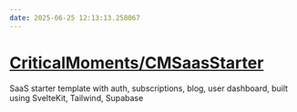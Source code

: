```yaml
---
date: 2025-06-25 12:13:13.258067
---
```


# [CriticalMoments/CMSaasStarter](https://github.com/CriticalMoments/CMSaasStarter)

SaaS starter template with auth, subscriptions, blog, user dashboard, built using SvelteKit, Tailwind, Supabase